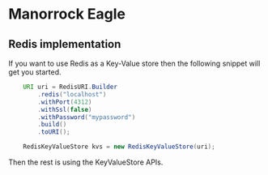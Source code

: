 # Manorrock Eagle

## Redis implementation

If you want to use Redis as a Key-Value store then the following snippet will
get you started.

```java
    URI uri = RedisURI.Builder
        .redis("localhost")
        .withPort(4312)
        .withSsl(false)
        .withPassword("mypassword")
        .build()
        .toURI();

    RedisKeyValueStore kvs = new RedisKeyValueStore(uri);
```

Then the rest is using the KeyValueStore APIs.
